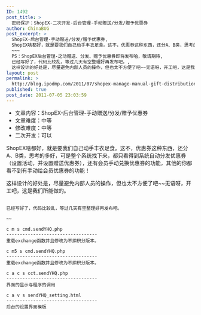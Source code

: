 ```yaml
---
ID: 1492
post_title: >
  密码保护：ShopEX-二次开发-后台管理-手动赠送/分发/赠予优惠券
author: ChinaBUG
post_excerpt: >
  ShopEX-后台管理-手动赠送/分发/赠予优惠券,
  ShopEX啥都好，就是要我们自己动手丰衣足食。这不，优惠券这种东西，还分A、B类，思考的多好，可是整个系统找下来，都只看得到系统自动分发优惠券（设置活动，并设置赠送优惠券），还有会员手动兑换优惠券的功能，其他的你都看不到有手动给会员优惠券的功能！,
  ~~~
  PS：ShopEX后台管理-之动赠送、分发、赠予优惠券即将发布哈，敬请期待,
  已经写好了，代码比较乱，等过几天有空整理好再发布吧。,
  这样设计的好处是，尽量避免内部人员的操作，但也太不方便了吧~~无语呀，开工吧，这是我们所能做的。
layout: post
permalink: >
  http://blog.ipodmp.com/2011/07/shopex-manage-manual-gift-distribution-gift-coupons.html
published: true
post_date: 2011-07-05 23:03:59
---
```

<ul>
	<li>文章内容：ShopEX-后台管理-手动赠送/分发/赠予优惠券</li>
	<li>文章难度：中等</li>
	<li>修改难度：中等</li>
	<li>二次开发：可以</li>
</ul>
ShopEX啥都好，就是要我们自己动手丰衣足食。这不，优惠券这种东西，还分A、B类，思考的多好，可是整个系统找下来，都只看得到系统自动分发优惠券（设置活动，并设置赠送优惠券），还有会员手动兑换优惠券的功能，其他的你都看不到有手动给会员优惠券的功能！

这样设计的好处是，尽量避免内部人员的操作，但也太不方便了吧~~无语呀，开工吧，这是我们所能做的。

~~~ PS：ShopEX后台管理-之动赠送、分发、赠予优惠券即将发布哈，敬请期待

已经写好了，代码比较乱，等过几天有空整理好再发布吧。

~~

c m s cmd.sendYHQ.php
----------------------------------
重载exchange函数并且修改为不扣积分版本。

c m5 s cmd.sendYHQ.php
----------------------------------
重载exchange函数并且修改为不扣积分版本。

c a c s cct.sendYHQ.php
----------------------------------
界面的显示与程序的调用

c a v s sendYHQ_setting.html
----------------------------------
后台的设置界面模板